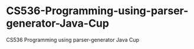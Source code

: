 # CS536-Programming-using-parser-generator-Java-Cup
CS536 Programming using parser-generator Java Cup

